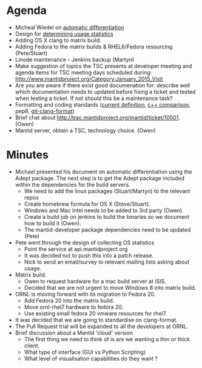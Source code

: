 Agenda
======
* Micheal Wiedel on [automatic differentiation](https://github.com/mantidproject/documents/blob/master/Design/IntegratingAdept.md)
* Design for [determining usage statistics](https://github.com/mantidproject/documents/blob/master/Design/MeasureUsageStatistics.md)
* Adding OS X clang to matrix build.
* Adding Fedora to the matrix builds & RHEL6/Fedora resourcing (Pete/Stuart)
* Linode maintenance - Jenkins backup (Martyn)
* Make suggestion of topics the TSC presents at developer meeting and agenda items for TSC meeting days scheduled during: http://www.mantidproject.org/Category:January_2015_Visit 
* Are you are aware if there exist good documenation for: describe well which documentation needs to updated before fixing a ticket and tested when testing a ticket. If not should this be a maintenance task?
* Formatting and coding standards ([current definition](http://www.mantidproject.org/Coding_Standards), [c++ comparison](https://gist.github.com/peterfpeterson/f095f0153cab9b6a6459), pep8, [git-clang-format](https://llvm.org/svn/llvm-project/cfe/trunk/tools/clang-format/git-clang-format))
* Brief chat about http://trac.mantidproject.org/mantid/ticket/10501. (Owen)
* Mantid server, obtain a TSC, technology choice. (Owen)


Minutes
=======
* Michael presented his document on automatic differentiation using the Adept package.  The next step is to get the Adept package included within the dependencies for the build servers.  
  * We need to add the linux packages (Stuart/Martyn) to the relevant repos 
  * Create homebrew formula for OS X (Steve/Stuart).  
  * Windows and Mac Intel needs to be added to 3rd party (Owen).
  * Create a build job on jenkins to build the binaries so we document how to build it (Owen).
  * The mantid-developer package dependencies need to be updated (Pete)
* Pete went through the design of collecting OS statistics
  * Point the service at api.mantidproject.org
  * It was decided not to push this into a patch release.
  * Nick to send an email/survey to relevant mailing lists asking about usage.
* Matrix build.
  * Owen to request hardware for a mac build server at ISIS.
  * Decided that we are not urgent to move Windows 8 into matrix build.
* ORNL is moving forward with its migration to Fedora 20. 
  * Add Fedora 20 into the matrix build.
  * Move ornl-rhel7 hardware to fedora 20.
  * Use existing small fedora 20 vmware resources for rhel7.
* It was decided that we are going to standardise on clang-format.
* The Pull Request trial will be expanded to all the developers at ORNL.
* Brief discussion about a Mantid 'cloud' version
  * The first thing we need to think of is are we wanting a thin or thick client.
  * What type of interface (GUI vs Python Scripting)
  * What level of visualisation capabilities do they want ?


